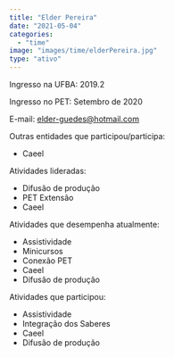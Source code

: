 ```yaml
---
title: "Elder Pereira"
date: "2021-05-04"
categories: 
  - "time"
image: "images/time/elderPereira.jpg"
type: "ativo"
---
```


Ingresso na UFBA: 2019.2

Ingresso no PET: Setembro de 2020

E-mail: [elder-guedes@hotmail.com](elder-guedes@hotmail.com)

Outras entidades que participou/participa:

- Caeel

Atividades lideradas:

- Difusão de produção
- PET Extensão
- Caeel

Atividades que desempenha atualmente:

- Assistividade
- Minicursos
- Conexão PET
- Caeel
- Difusão de produção

Atividades que participou:

- Assistividade
- Integração dos Saberes
- Caeel
- Difusão de produção
